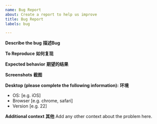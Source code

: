```yaml
---
name: Bug Report
about: Create a report to help us improve
title: Bug Report
labels: bug

---
```


**Describe the bug** **描述Bug**



**To Reproduce** **如何复现**




**Expected behavior** **期望的结果**



**Screenshots** **截图**



**Desktop (please complete the following information):** **环境**
 - OS: [e.g. iOS]
 - Browser [e.g. chrome, safari]
 - Version [e.g. 22]


**Additional context** **其他**
Add any other context about the problem here.
